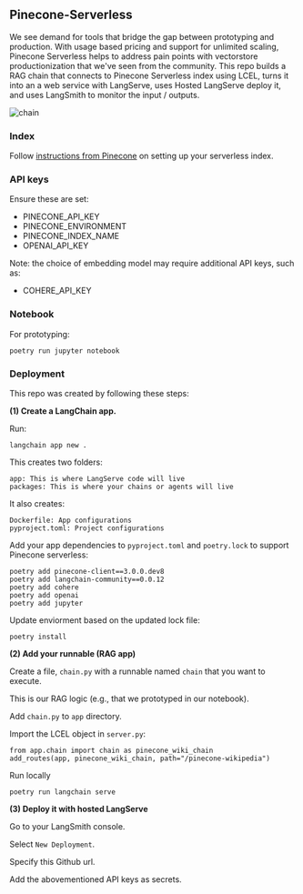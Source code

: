 ## Pinecone-Serverless

We see demand for tools that bridge the gap between prototyping and production. With usage based pricing and support for unlimited scaling, Pinecone Serverless helps to address pain points with vectorstore productionization that we've seen from the community. This repo builds a RAG chain that connects to Pinecone Serverless index using LCEL, turns it into an a web service with LangServe, uses Hosted LangServe deploy it, and uses LangSmith to monitor the input / outputs.  

![chain](https://github.com/langchain-ai/pinecone-serverless/assets/122662504/454266ba-727c-4ce0-ae56-7d004c0fb5d4)

### Index

Follow [instructions from Pinecone](https://www.pinecone.io/blog/serverless/) on setting up your serverless index.

### API keys

Ensure these are set:

* PINECONE_API_KEY
* PINECONE_ENVIRONMENT
* PINECONE_INDEX_NAME 
* OPENAI_API_KEY

Note: the choice of embedding model may require additional API keys, such as:
* COHERE_API_KEY

### Notebook

For prototyping:
```
poetry run jupyter notebook
```

### Deployment

This repo was created by following these steps:

**(1) Create a LangChain app.**

Run:
```
langchain app new .  
```

This creates two folders:
```
app: This is where LangServe code will live
packages: This is where your chains or agents will live
```

It also creates:
```
Dockerfile: App configurations
pyproject.toml: Project configurations
```

Add your app dependencies to `pyproject.toml` and `poetry.lock` to support Pinecone serverless:
```
poetry add pinecone-client==3.0.0.dev8
poetry add langchain-community==0.0.12
poetry add cohere
poetry add openai
poetry add jupyter
```

Update enviorment based on the updated lock file:
```
poetry install
```

**(2) Add your runnable (RAG app)**

Create a file, `chain.py` with a runnable named `chain` that you want to execute. 

This is our RAG logic (e.g., that we prototyped in our notebook).

Add `chain.py` to `app` directory.

Import the LCEL object in `server.py`:
```
from app.chain import chain as pinecone_wiki_chain
add_routes(app, pinecone_wiki_chain, path="/pinecone-wikipedia")
```

Run locally
```
poetry run langchain serve
```

**(3) Deploy it with hosted LangServe**

Go to your LangSmith console.

Select `New Deployment`.

Specify this Github url.

Add the abovementioned API keys as secrets.
